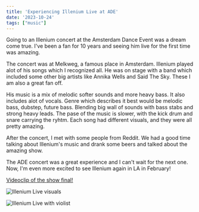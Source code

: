 ```yaml
---
title: 'Experiencing Illenium Live at ADE'
date: '2023-10-24'
tags: ["music"]
---
```


Going to an Illenium concert at the Amsterdam Dance Event was a dream come true. I've been a fan for 10 years and seeing him live for the first time was amazing.

The concert was at Melkweg, a famous place in Amsterdam. Illenium played alot of his songs which I recognized all. He was on stage with a band which included some other big artists like Annika Wells and Said The Sky. These I am also a great fan off.

His music is a mix of melodic softer sounds and more heavy bass. It also includes alot of vocals. Genre which describes it best would be melodic bass, dubstep, future bass. Blending big wall of sounds with bass stabs and strong heavy leads. The pase of the music is slower, with the kick drum and snare carrying the ryhtm. Each song had different visuals, and they were all pretty amazing.

After the concert, I met with some people from Reddit. We had a good time talking about Illenium's music and drank some beers and talked about the amazing show.

The ADE concert was a great experience and I can't wait for the next one. Now, I'm even more excited to see Illenium again in LA in February!

[Videoclip of the show final!](https://firebasestorage.googleapis.com/v0/b/arnout-toonra.appspot.com/o/arnout-photos%2FilleniumADE%2F20231020_215936.mp4?alt=media&token=8cdd3435-1958-429b-b59e-5b8a8663068d)

![Illenium Live visuals](https://firebasestorage.googleapis.com/v0/b/arnout-toonra.appspot.com/o/arnout-photos%2FilleniumADE%2F20231020_215943(0).jpg?alt=media&token=22715315-3cc1-452b-91e8-4660acdb4c74)

![Illenium Live with violist](https://firebasestorage.googleapis.com/v0/b/arnout-toonra.appspot.com/o/arnout-photos%2FilleniumADE%2FScreenshot%202023-11-02%20165507.png?alt=media&token=97dce69f-5e7e-411c-ab58-bf3aa5f710be)